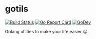 # gotils

[![Build Status](https://travis-ci.org/savsgio/gotils.svg?branch=master)](https://travis-ci.org/savsgio/gotils)
[![Go Report Card](https://goreportcard.com/badge/github.com/savsgio/gotils)](https://goreportcard.com/report/github.com/savsgio/gotils)
[![GoDev](https://img.shields.io/badge/go.dev-reference-007d9c?logo=go&logoColor=white)](https://pkg.go.dev/github.com/savsgio/gotils)

Golang utlities to make your life easier :wink:
